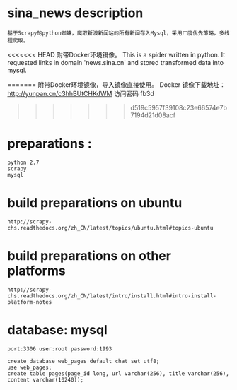 # sina_news description
	基于Scrapy的python蜘蛛，爬取新浪新闻站的所有新闻存入Mysql，采用广度优先策略，多线程爬取。
<<<<<<< HEAD
	附带Docker环境镜像。
	This is a spider written in python. It requested links in domain 'news.sina.cn' and stored transformed data into mysql.

=======
	附带Docker环境镜像，导入镜像直接使用。
	Docker 镜像下载地址：http://yunpan.cn/c3hhBUtCHKdWM  访问密码 fb3d
>>>>>>> d519c5957f39108c23e66574e7b7194d21d08acf
# preparations :
	python 2.7
	scrapy
	mysql

# build preparations on ubuntu
	http://scrapy-chs.readthedocs.org/zh_CN/latest/topics/ubuntu.html#topics-ubuntu
# build preparations on other platforms
	http://scrapy-chs.readthedocs.org/zh_CN/latest/intro/install.html#intro-install-platform-notes
	
# database: mysql
	port:3306 user:root password:1993
	
	create database web_pages default chat set utf8;
	use web_pages;
	create table pages(page_id long, url varchar(256), title varchar(256), content varchar(10240));
